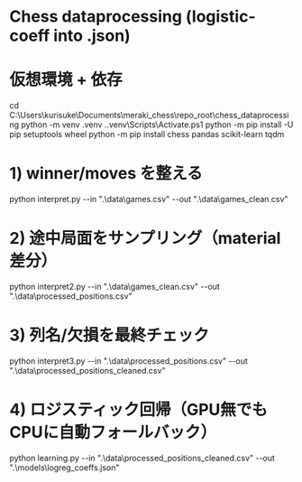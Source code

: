 # Chess dataprocessing (logistic-coeff into .json)

# 仮想環境 + 依存
cd C:\Users\kurisuke\Documents\meraki_chess\repo_root\chess_dataprocessing
python -m venv .venv
.\.venv\Scripts\Activate.ps1
python -m pip install -U pip setuptools wheel
python -m pip install chess pandas scikit-learn tqdm

# 1) winner/moves を整える
python interpret.py --in ".\data\games.csv" --out ".\data\games_clean.csv"

# 2) 途中局面をサンプリング（material差分）
python interpret2.py --in ".\data\games_clean.csv" --out ".\data\processed_positions.csv"

# 3) 列名/欠損を最終チェック
python interpret3.py --in ".\data\processed_positions.csv" --out ".\data\processed_positions_cleaned.csv"

# 4) ロジスティック回帰（GPU無でもCPUに自動フォールバック）
python learning.py --in ".\data\processed_positions_cleaned.csv" --out ".\models\logreg_coeffs.json"
